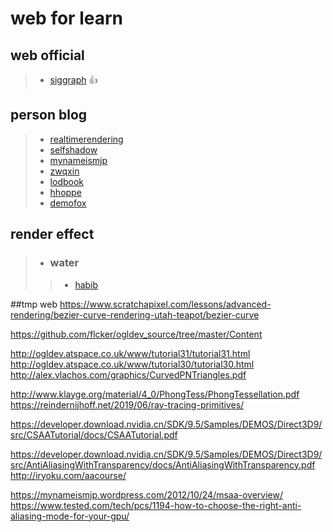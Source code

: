# web for learn

## web official
>
>- [siggraph](https://www.siggraph.org/) :+1:
>

## person blog
 >
 >- [realtimerendering](http://kesen.realtimerendering.com/)
 >- [selfshadow](https://blog.selfshadow.com/)
 >- [mynameismjp](https://mynameismjp.wordpress.com/)
 >- [zwqxin](http://www.zwqxin.com/)
 >- [lodbook](http://lodbook.com/)
 >- [hhoppe](http://hhoppe.com/)
 >- [demofox](https://blog.demofox.org/)
 >   
 
 ## render effect
 >
 >- ### water  
 >>
 >>- [habib](http://habib.wikidot.com/techniques)
 >>
 
 ##tmp web
 https://www.scratchapixel.com/lessons/advanced-rendering/bezier-curve-rendering-utah-teapot/bezier-curve

https://github.com/flcker/ogldev_source/tree/master/Content

http://ogldev.atspace.co.uk/www/tutorial31/tutorial31.html
http://ogldev.atspace.co.uk/www/tutorial30/tutorial30.html
http://alex.vlachos.com/graphics/CurvedPNTriangles.pdf

http://www.klayge.org/material/4_0/PhongTess/PhongTessellation.pdf
https://reindernijhoff.net/2019/06/ray-tracing-primitives/

https://developer.download.nvidia.cn/SDK/9.5/Samples/DEMOS/Direct3D9/src/CSAATutorial/docs/CSAATutorial.pdf

https://developer.download.nvidia.cn/SDK/9.5/Samples/DEMOS/Direct3D9/src/AntiAliasingWithTransparency/docs/AntiAliasingWithTransparency.pdf
http://iryoku.com/aacourse/

https://mynameismjp.wordpress.com/2012/10/24/msaa-overview/
https://www.tested.com/tech/pcs/1194-how-to-choose-the-right-anti-aliasing-mode-for-your-gpu/
